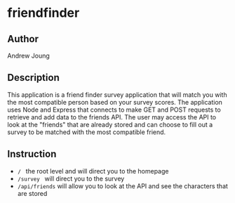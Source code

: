 # friendfinder

## Author
Andrew Joung

## Description 
This application is a friend finder survey application that will match you with the most compatible person based on your survey scores. The application uses Node and Express that connects to make GET and POST requests to retrieve and add data to the friends API.
The user may access the API to look at the "friends" that are already stored and can choose to fill out a survey to be matched with the most compatible friend.

## Instruction
* `/ ` the root level and will direct you to the homepage
* `/survey ` will direct you to the survey
* `/api/friends` will allow you to look at the API and see the characters that are stored